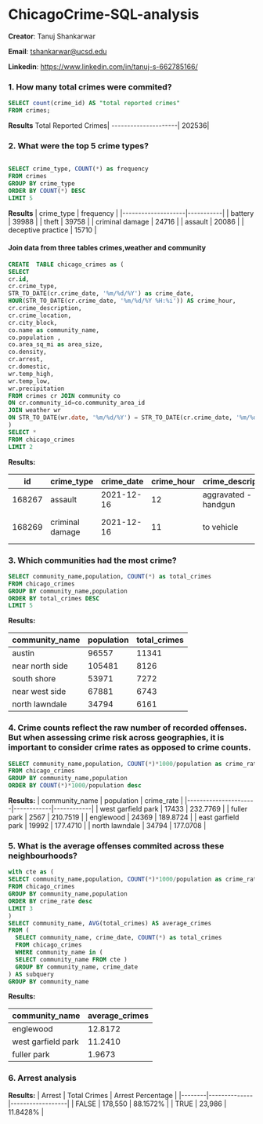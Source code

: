 # ChicagoCrime-SQL-analysis

**Creator**: Tanuj Shankarwar

**Email**: tshankarwar@ucsd.edu

**Linkedin**: https://www.linkedin.com/in/tanuj-s-662785166/


### 1. How many total crimes were commited?


````sql
SELECT count(crime_id) AS "total reported crimes"
FROM crimes;
````
**Results**
Total Reported Crimes|
---------------------|
202536|


### 2. What were the top 5 crime types?

````sql

SELECT crime_type, COUNT(*) as frequency
FROM crimes 
GROUP BY crime_type 
ORDER BY COUNT(*) DESC 
LIMIT 5 
````
**Results**
| crime_type         | frequency |
|--------------------|-----------|
| battery            | 39988     |
| theft              | 39758     |
| criminal damage    | 24716     |
| assault            | 20086     |
| deceptive practice | 15710     |

#### Join data from three tables crimes,weather and community

````sql
CREATE  TABLE chicago_crimes as (
SELECT 
cr.id, 
cr.crime_type,
STR_TO_DATE(cr.crime_date, '%m/%d/%Y') as crime_date,
HOUR(STR_TO_DATE(cr.crime_date, '%m/%d/%Y %H:%i')) AS crime_hour,
cr.crime_description,
cr.crime_location,
cr.city_block,
co.name as community_name,
co.population ,
co.area_sq_mi as area_size,
co.density,
cr.arrest, 
cr.domestic,
wr.temp_high, 
wr.temp_low, 
wr.precipitation 
FROM crimes cr JOIN community co 
ON cr.community_id=co.community_area_id
JOIN weather wr 
ON STR_TO_DATE(wr.date, '%m/%d/%Y') = STR_TO_DATE(cr.crime_date, '%m/%d/%Y')
)
SELECT *
FROM chicago_crimes
LIMIT 2
````
**Results:**

| id     | crime_type        | crime_date | crime_hour | crime_description        | crime_location                        | city_block       | community_name | population | area_size | density   | arrest | domestic | temp_high | temp_low | precipitation |
|--------|-------------------|------------|------------|--------------------------|---------------------------------------|------------------|----------------|------------|-----------|-----------|--------|----------|-----------|----------|----------------|
| 168267 | assault           | 2021-12-16 | 12         | aggravated - handgun     | alley                                 | 47th st          | brighton park  | 45053      | 2.72      | 16563.6   | FALSE  | FALSE    | 66        | 32       |                |
| 168269 | criminal damage   | 2021-12-16 | 11         | to vehicle               | parking lot / garage (non residential) | spaulding ave    | avondale       | 36257      | 1.98      | 18311.62  | FALSE  | FALSE    | 66        | 32       |                |


### 3. Which communities had the most crime?

````sql
SELECT community_name,population, COUNT(*) as total_crimes
FROM chicago_crimes
GROUP BY community_name,population
ORDER BY total_crimes DESC
LIMIT 5
````
**Results:**

| community_name    | population | total_crimes |
|-------------------|------------|--------------|
| austin            | 96557      | 11341        |
| near north side   | 105481     | 8126         |
| south shore       | 53971      | 7272         |
| near west side    | 67881      | 6743         |
| north lawndale    | 34794      | 6161         |

### 4. Crime counts reflect the raw number of recorded offenses. But when assessing crime risk across geographies, it is important to consider crime rates as opposed to crime counts.

````sql
SELECT community_name,population, COUNT(*)*1000/population as crime_rate 
FROM chicago_crimes
GROUP BY community_name,population
ORDER BY COUNT(*)*1000/population desc
````
**Results:**
| community_name       | population | crime_rate |
|----------------------|------------|------------|
| west garfield park   | 17433      | 232.7769   |
| fuller park          | 2567       | 210.7519   |
| englewood            | 24369      | 189.8724   |
| east garfield park   | 19992      | 177.4710   |
| north lawndale       | 34794      | 177.0708   |

### 5. What is the average offenses commited  across these neighbourhoods?
````sql
with cte as (
SELECT community_name,population, COUNT(*)*1000/population as crime_rate 
FROM chicago_crimes
GROUP BY community_name,population
ORDER BY crime_rate desc
LIMIT 3 
)
SELECT community_name, AVG(total_crimes) AS average_crimes
FROM (
  SELECT community_name, crime_date, COUNT(*) as total_crimes
  FROM chicago_crimes
  WHERE community_name in (
  SELECT community_name FROM cte )
  GROUP BY community_name, crime_date
) AS subquery
GROUP BY community_name
````
**Results:**

| community_name       | average_crimes |
|----------------------|----------------|
| englewood            | 12.8172        |
| west garfield park   | 11.2410        |
| fuller park          | 1.9673         |

### 6. Arrest analysis

**Results:**
| Arrest | Total Crimes | Arrest Percentage |
|--------|--------------|------------------|
| FALSE  | 178,550      | 88.1572%         |
| TRUE   | 23,986       | 11.8428%         |

